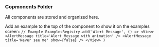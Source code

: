 ### Copmonents Folder
All components are stored and organized here.

Add an example to the top of the component to show it on the examples screen:
``
// Example
ExamplesRegistry.add('Alert Message', () =>
  <View>
    <AlertMessage
      title='Alert Message with animation'
    />
    <AlertMessage
      title='Never see me'
      show={false}
    />
  </View>
)
``
